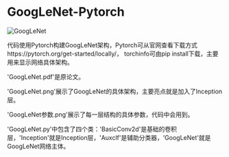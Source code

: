 # GoogLeNet-Pytorch
![GoogLeNet](https://badgen.net/badge/GoogLeNet/Pytorch/cyan?icon=github)

代码使用Pytorch构建GoogLeNet架构，Pytorch可从官网查看下载方式https://pytorch.org/get-started/locally/，
torchinfo可由pip install下载，主要用来显示网络具体架构。

'GoogLeNet.pdf'是原论文。

'GoogLeNet.png'展示了GoogLeNet的具体架构，主要亮点就是加入了Inception层。

'GoogLeNet参数.png'展示了每一层结构的具体参数，代码中会用到。

'GoogLeNet.py'中包含了四个类：'BasicConv2d'是基础的卷积层，'Inception'就是Inception层，'Auxclf'是辅助分类器，'GoogLeNet'就是GoogLeNet网络主体。
